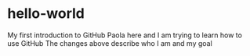 # hello-world
My first introduction to GitHub
Paola here and I am trying to learn how to use GitHub
The changes above describe who I am and my goal
